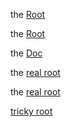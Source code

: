 the [Root](/README.md)

the [Root](../README.md)

the [Doc](/doc)

the [real root](/)

the [real root](../)

[tricky root](/../../tree/test)
